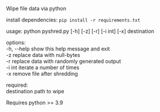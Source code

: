 ﻿Wipe file data via python  
  
install dependencies: ``` pip install -r requirements.txt ```
 
usage: python pyshred.py [-h] [-z] [-r] [-i int] [-x] destination   
  
options:  
  -h, --help   show this help message and exit  
  -z           replace data with null-bytes  
  -r           replace data with randomly generated output  
  -i int       iterate a number of times  
  -x           remove file after shredding  
  
required:  
  destination  path to wipe  
  
Requires python >= 3.9
